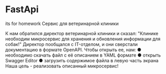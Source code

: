 # FastApi
its for homework
Сервис для ветеринарной клиники

К нам обратился директор ветеринарной клиники и сказал:
"Клинике необходим микросервис для хранения и обновления информации для собак!"
Директор пообщался с IT-отделом, и они сверстали документацию в формате OpenAPI.
Чтобы открыть ее, нам:
● необходимо скачать файл с её описанием в YAML формате
● открыть Swagger Editor
● загрузить содержимое файла в левую часть экрана
Наша цель - реализовать описанный микросервис!
